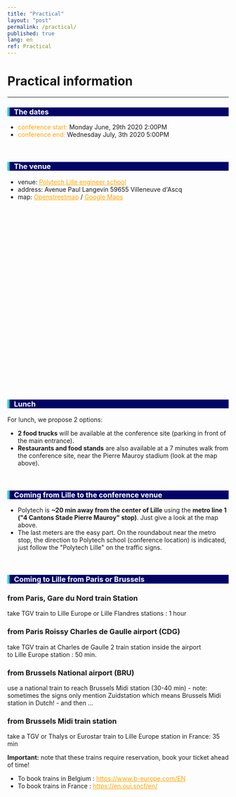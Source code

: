```yaml
---
title: "Practical"
layout: "post"
permalink: /practical/
published: true
lang: en
ref: Practical
---
```

# Practical information

---

<div style="border-left: 5px solid #30cfd0; color: white; background-color: #040467; padding-left: 10px"> <h3> The dates</h3></div>
<ul>
	<li><span style="color:orange; ">conference start:</span> Monday June, 29th 2020 2:00PM</li>
	<li><span style="color:orange; ">conference end:</span> Wednesday July, 3th 2020 5:00PM</li>
</ul>
<br>
                
<div style="border-left: 5px solid #30cfd0; color: white; background-color: #040467; padding-left: 10px"> <h3> The venue</h3></div>
<p>
<ul>
	<li>venue: <a href="http://www.polytech-lille.fr/english-p4664.html" style="color:orange;text-decoration: underline;">Polytech Lille engineer school</a></li>
	<li>address: Avenue Paul Langevin 59655 Villeneuve d'Ascq</li>
	<li>map: <a href="https://osm.org/go/0B1fyc2nJ-" style="color:orange;text-decoration: underline;">Openstreetmap</a> / <a href="https://goo.gl/maps/FusMa2F2GoP2" style="color:orange;text-decoration: underline;">Google Maps</a></li>
</ul>
                
<div id="mapid" style="width: 600px; height: 400px;"></div>
<script>

	var mymap = L.map('mapid').setView([50.60775, 3.13634], 15);

	L.tileLayer('https://api.tiles.mapbox.com/v4/{id}/{z}/{x}/{y}.png?access_token=pk.eyJ1IjoibWFwYm94IiwiYSI6ImNpejY4NXVycTA2emYycXBndHRqcmZ3N3gifQ.rJcFIG214AriISLbB6B5aw', {
		maxZoom: 18,
		attribution: 'Map data &copy; <a href="https://www.openstreetmap.org/">OpenStreetMap</a> contributors, ' +
			'<a href="https://creativecommons.org/licenses/by-sa/2.0/">CC-BY-SA</a>, ' +
			'Imagery © <a href="https://www.mapbox.com/">Mapbox</a>',
		id: 'mapbox.streets'
	}).addTo(mymap);

</script>
<br>

<div style="border-left: 5px solid #30cfd0; color: white; background-color: #040467; padding-left: 10px"> <h3>Lunch</h3></div>
<p>For lunch, we propose 2 options:</p>
<ul>
	<li><b>2 food trucks</b> will be available at the conference site (parking in front of the main entrance).</li> 
	<li><b>Restaurants and food stands</b> are also available at a 7 minutes walk from the conference site,
near the Pierre Mauroy stadium (look at the map above).</li>
</ul>
<br>

<div style="border-left: 5px solid #30cfd0; color: white; background-color: #040467; padding-left: 10px"> <h3>Coming from Lille to the conference venue</h3></div>
<ul>
	<li>Polytech is <b>~20 min away from the center of Lille</b> using the <b>metro line 1 ("4 Cantons Stade Pierre Mauroy" stop)</b>. Just give a look at the map above.</li>
    <li>The last meters are the easy part. On the roundabout near the metro stop, the direction to Polytech school (conference location) is indicated, just follow the "Polytech Lille" on the traffic signs.</li>
</ul>
<br>

<div style="border-left: 5px solid #30cfd0; color: white; background-color: #040467; padding-left: 10px"> <h3>Coming to Lille from Paris or Brussels</h3></div>

<h3><b>from Paris, Gare du Nord train Station</b></h3>
<p>take TGV train to Lille Europe or Lille Flandres stations : 1 hour</p>

<h3><b>from Paris Roissy Charles de Gaulle airport (CDG)</b></h3>
<p>take TGV train at Charles de Gaulle 2 train station inside the airport<br> to Lille Europe station : 50 min.</p>

<h3><b>from Brussels National airport (BRU)</b></h3>
<p>use a national train to reach Brussels Midi station (30-40 min) - note: sometimes the signs only mention Zuidstation which means Brussels Midi station in Dutch! - and then ...</p>

<h3><b>from Brussels Midi train station</b></h3>
<p>take a TGV or Thalys or Eurostar train to Lille Europe station in France: 35 min</p>

<p><b>Important:</b> note that these trains require reservation, book your ticket ahead of time!
<ul>
	<li>To book trains in Belgium : <a href="https://www.b-europe.com/EN" style="color:orange;text-decoration: underline;">https://www.b-europe.com/EN</a></li>
    <li>To book trains in France : <a href="https://en.oui.sncf/en/" style="color:orange;text-decoration: underline;">https://en.oui.sncf/en/</a></li>
</ul>
</p>